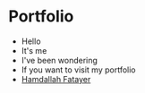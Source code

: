 # Portfolio
- Hello
- It's me
- I've been wondering
- If you want to visit my portfolio
- [Hamdallah Fatayer](http://3.16.111.11:8000/)
